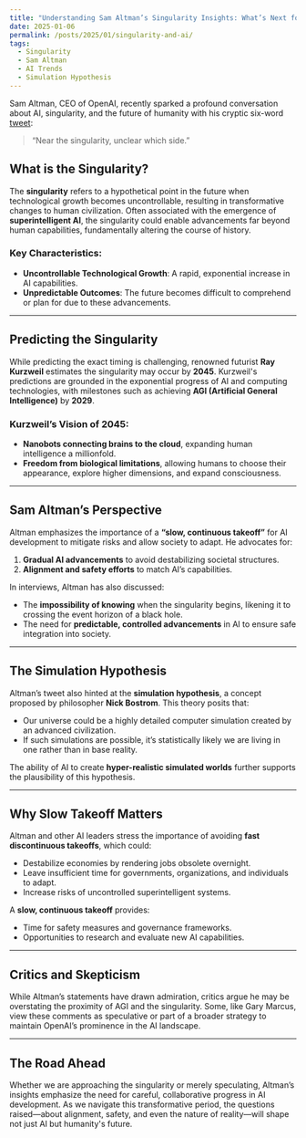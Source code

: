 ```yaml
---
title: "Understanding Sam Altman’s Singularity Insights: What’s Next for AI and Humanity?"
date: 2025-01-06
permalink: /posts/2025/01/singularity-and-ai/
tags:
  - Singularity
  - Sam Altman
  - AI Trends
  - Simulation Hypothesis
---
```


Sam Altman, CEO of OpenAI, recently sparked a profound conversation about AI, singularity, and the future of humanity with his cryptic six-word [tweet](https://x.com/sama/status/1875603249472139576):

> “Near the singularity, unclear which side.”

## What is the Singularity?

The **singularity** refers to a hypothetical point in the future when technological growth becomes uncontrollable, resulting in transformative changes to human civilization. Often associated with the emergence of **superintelligent AI**, the singularity could enable advancements far beyond human capabilities, fundamentally altering the course of history.

### Key Characteristics:

- **Uncontrollable Technological Growth**: A rapid, exponential increase in AI capabilities.
- **Unpredictable Outcomes**: The future becomes difficult to comprehend or plan for due to these advancements.

---

## Predicting the Singularity

While predicting the exact timing is challenging, renowned futurist **Ray Kurzweil** estimates the singularity may occur by **2045**. Kurzweil's predictions are grounded in the exponential progress of AI and computing technologies, with milestones such as achieving **AGI (Artificial General Intelligence)** by **2029**.

### Kurzweil’s Vision of 2045:

- **Nanobots connecting brains to the cloud**, expanding human intelligence a millionfold.
- **Freedom from biological limitations**, allowing humans to choose their appearance, explore higher dimensions, and expand consciousness.

---

## Sam Altman’s Perspective

Altman emphasizes the importance of a **“slow, continuous takeoff”** for AI development to mitigate risks and allow society to adapt. He advocates for:

1. **Gradual AI advancements** to avoid destabilizing societal structures.
2. **Alignment and safety efforts** to match AI’s capabilities.

In interviews, Altman has also discussed:

- The **impossibility of knowing** when the singularity begins, likening it to crossing the event horizon of a black hole.
- The need for **predictable, controlled advancements** in AI to ensure safe integration into society.

---

## The Simulation Hypothesis

Altman’s tweet also hinted at the **simulation hypothesis**, a concept proposed by philosopher **Nick Bostrom**. This theory posits that:

- Our universe could be a highly detailed computer simulation created by an advanced civilization.
- If such simulations are possible, it’s statistically likely we are living in one rather than in base reality.

The ability of AI to create **hyper-realistic simulated worlds** further supports the plausibility of this hypothesis.

---

## Why Slow Takeoff Matters

Altman and other AI leaders stress the importance of avoiding **fast discontinuous takeoffs**, which could:

- Destabilize economies by rendering jobs obsolete overnight.
- Leave insufficient time for governments, organizations, and individuals to adapt.
- Increase risks of uncontrolled superintelligent systems.

A **slow, continuous takeoff** provides:

- Time for safety measures and governance frameworks.
- Opportunities to research and evaluate new AI capabilities.

---

## Critics and Skepticism

While Altman’s statements have drawn admiration, critics argue he may be overstating the proximity of AGI and the singularity. Some, like Gary Marcus, view these comments as speculative or part of a broader strategy to maintain OpenAI’s prominence in the AI landscape.

---

## The Road Ahead

Whether we are approaching the singularity or merely speculating, Altman’s insights emphasize the need for careful, collaborative progress in AI development. As we navigate this transformative period, the questions raised—about alignment, safety, and even the nature of reality—will shape not just AI but humanity's future.

